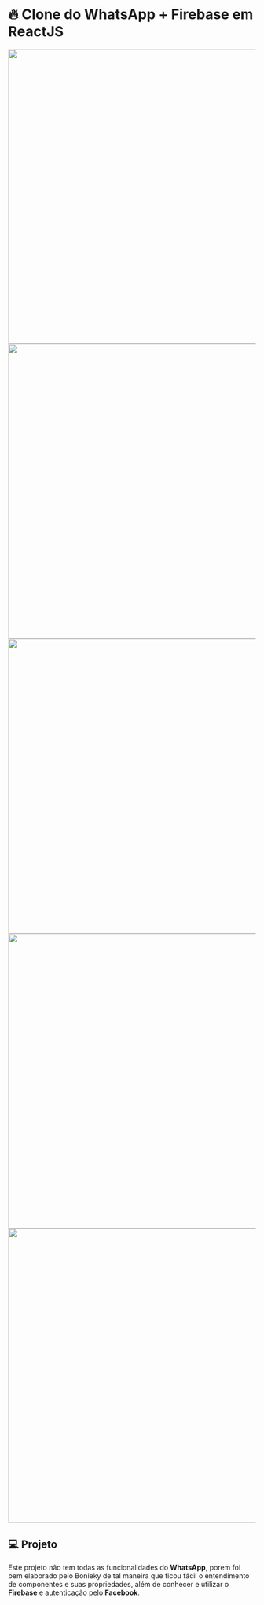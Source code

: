 # :fire: Clone do WhatsApp + Firebase em ReactJS

<p align="center">
  <img src="./components/images/initial.png" width="600">
  <img src="./components/images/initial1.png" width="600">
  <img src="./components/images/emojis.png" width="600">
  <img src="./components/images/EmilyTest.png" width="600">
  <img src="./components/images/renata.png" width="600">
  
</p>

## :computer: Projeto

Este projeto não tem todas as funcionalidades do **WhatsApp**, porem foi bem elaborado pelo Bonieky de tal maneira que ficou fácil o entendimento de componentes e suas propriedades, além de conhecer e utilizar o **Firebase** e autenticação pelo **Facebook**.

